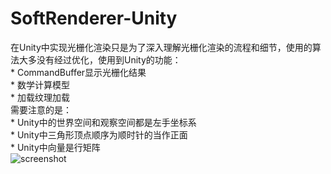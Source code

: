 # SoftRenderer-Unity
在Unity中实现光栅化渲染只是为了深入理解光栅化渲染的流程和细节，使用的算法大多没有经过优化，使用到Unity的功能：<br>
    * CommandBuffer显示光栅化结果<br>
    * 数学计算模型<br>
    * 加载纹理加载<br>
需要注意的是：<br>
    * Unity中的世界空间和观察空间都是左手坐标系<br>
    * Unity中三角形顶点顺序为顺时针的当作正面<br>
    * Unity中向量是行矩阵<br>
    ![screenshot](https://github.com/Litmin/SoftRenderer-Unity/screenshot.png)
